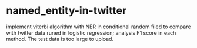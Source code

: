 # named_entity-in-twitter
implement viterbi algorithm with NER in conditional random filed to compare with twitter data runed in logistic regression; analysis F1 score in each method.
The test data is too large to upload. 
